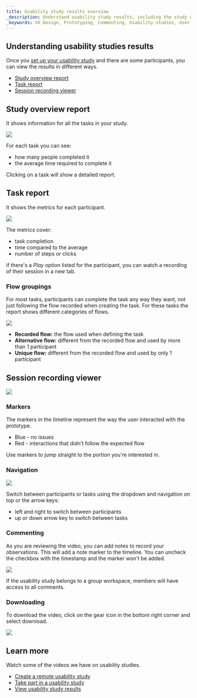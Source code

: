 ```yaml
---
title: Usability study results overview
_description: Understand usability study results, including the study overview report, the task report, and the session recording viewer
_keywords: UX Design, Prototyping, Commenting, Usability studies, User testing
---
```


## Understanding usability studies results

Once you [set up your usability study][1] and there are some participants, you can view the results in different ways.

* [Study overview report][a-1]
* [Task report][a-2]
* [Session recording viewer][a-3]

## Study overview report

It shows information for all the tasks in your study.

<div class="divider--half"></div>
<img src="../images/Usability_Study_Results_Overview_1.png" srcset="../images/Usability_Study_Results_Overview_1@2x.png 2x" />
<div class="divider--half"></div>
<div class="divider--half"></div>
<div class="divider--half"></div>
<div class="divider--half"></div>
<div class="divider--half"></div>


For each task you can see:

* how many people completed it
* the average time required to complete it

Clicking on a task will show a detailed report.

## Task report

It shows the metrics for each participant.

<div class="divider--half"></div>
<img src="../images/Usability_Study_Results_Overview_2.png" srcset="../images/Usability_Study_Results_Overview_2@2x.png 2x" />
<div class="divider--half"></div>
<div class="divider--half"></div>
<div class="divider--half"></div>
<div class="divider--half"></div>
<div class="divider--half"></div>

The metrics cover: 

* task completion
* time compared to the average
* number of steps or clicks


if there's a *Play* option listed for the participant, you can watch a recording of their session in a new tab.


### Flow groupings

For most tasks, participants can complete the task any way they want, not just following the flow recorded when creating the task. For these tasks the report shows different categories of flows.

<div class="divider--half"></div>
<img src="../images/Usability_Study_Results_Overview_3.png" srcset="../images/Usability_Study_Results_Overview_3@2x.png 2x" />
<div class="divider--half"></div>
<div class="divider--half"></div>
<div class="divider--half"></div>
<div class="divider--half"></div>
<div class="divider--half"></div>

* **Recorded flow:** the flow used when defining the task
* **Alternative flow:** different from the recorded flow and used by more than 1 participant
* **Unique flow:** different from the recorded flow and used by only 1 participant


## Session recording viewer

<div class="divider--half"></div>
<img src="../images/Understanding_The_Usability_Study_Report_3.png" srcset="../images/Understanding_The_Usability_Study_Report_3@2x.png 2x" />
<div class="divider--half"></div>
<div class="divider--half"></div>
<div class="divider--half"></div>
<div class="divider--half"></div>
<div class="divider--half"></div>

### Markers

The markers in the timeline represent the way the user interacted with the prototype.
* Blue - no issues 
* Red - interactions that didn’t follow the expected flow

Use markers to jump straight to the portion you're interested in.

### Navigation

<div class="divider--half"></div>
<img src="../images/Understanding_The_Usability_Study_Report_4.png" srcset="../images/Understanding_The_Usability_Study_Report_4@2x.png 2x" />
<div class="divider--half"></div>
<div class="divider--half"></div>
<div class="divider--half"></div>
<div class="divider--half"></div>
<div class="divider--half"></div>

Switch between participants or tasks using the dropdown and navigation on top or the arrow keys: 
* left and right to switch between participants
* up or down arrow key to switch between tasks

### Commenting

As you are reviewing the video, you can add notes to record your observations. This will add a note marker to the timeline. You can uncheck the checkbox with the timestamp and the marker won't be added.

<div class="divider--half"></div>
<img src="../images/Understanding_The_Usability_Study_Report_5.png" srcset="../images/Understanding_The_Usability_Study_Report_5@2x.png 2x" />
<div class="divider--half"></div>
<div class="divider--half"></div>
<div class="divider--half"></div>
<div class="divider--half"></div>
<div class="divider--half"></div>

If the usability study belongs to a group workspace, members will have access to all comments.

### Downloading

To download the video, click on the gear icon in the bottom right corner and select download.

<div class="divider--half"></div>
<img src="../images/Understanding_The_Usability_Study_Report_6.png" srcset="../images/Understanding_The_Usability_Study_Report_6@2x.png 2x" />
<div class="divider--half"></div>
<div class="divider--half"></div>
<div class="divider--half"></div>
<div class="divider--half"></div>
<div class="divider--half"></div>

## Learn more

Watch some of the videos we have on usability studies.

* [Create a remote usability study](https://www.youtube.com/watch?v=W7IxYTijvx0?rel=0&autoplay=1)
* [Take part in a usability study](https://www.youtube.com/watch?v=dfrxhBW5NFQ?rel=0&autoplay=1)
* [View usability study results](https://www.youtube.com/watch?v=00P6DwMbYMM?rel=0&autoplay=1)

[1]: https://www.youtube.com/watch?v=vilyDL4fDT0

[a-1]: #study-overview-report 
[a-2]: #task-report
[a-3]: #session-recording-viewer
